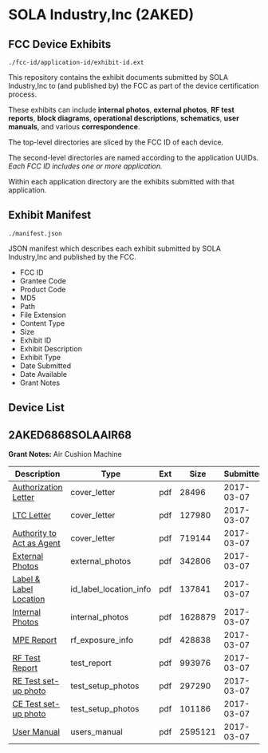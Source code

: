 # SOLA Industry,Inc (2AKED)
## FCC Device Exhibits

```
./fcc-id/application-id/exhibit-id.ext
```

This repository contains the exhibit documents submitted by SOLA Industry,Inc to (and published by) the FCC as part of the device certification process.

These exhibits can include **internal photos**, **external photos**, **RF test reports**, **block diagrams**, **operational descriptions**, **schematics**, **user manuals**, and various **correspondence**.

The top-level directories are sliced by the FCC ID of each device.

The second-level directories are named according to the application UUIDs. *Each FCC ID includes one or more application.*

Within each application directory are the exhibits submitted with that application. 

## Exhibit Manifest

```
./manifest.json
```

JSON manifest which describes each exhibit submitted by SOLA Industry,Inc and published by the FCC.

- FCC ID
- Grantee Code
- Product Code
- MD5
- Path
- File Extension
- Content Type
- Size
- Exhibit ID
- Exhibit Description
- Exhibit Type
- Date Submitted
- Date Available
- Grant Notes

## Device List
## 2AKED6868SOLAAIR68
**Grant Notes:** Air Cushion Machine

| Description | Type | Ext | Size | Submitted | Available |
| ----------- | ---- | --- | ---- | --------- | --------- |
| [Authorization Letter](2AKED6868SOLAAIR68/a7186c4c4812c309ede03e723502dc51/3306533.pdf) | cover_letter | pdf | 28496 | 2017-03-07 | 2017-03-07 |
| [LTC Letter](2AKED6868SOLAAIR68/a7186c4c4812c309ede03e723502dc51/3306536.pdf) | cover_letter | pdf | 127980 | 2017-03-07 | 2017-03-07 |
| [Authority to Act as Agent](2AKED6868SOLAAIR68/a7186c4c4812c309ede03e723502dc51/3306538.pdf) | cover_letter | pdf | 719144 | 2017-03-07 | 2017-03-07 |
| [External Photos](2AKED6868SOLAAIR68/a7186c4c4812c309ede03e723502dc51/3306541.pdf) | external_photos | pdf | 342806 | 2017-03-07 | 2017-03-07 |
| [Label & Label Location](2AKED6868SOLAAIR68/a7186c4c4812c309ede03e723502dc51/3306544.pdf) | id_label_location_info | pdf | 137841 | 2017-03-07 | 2017-03-07 |
| [Internal Photos](2AKED6868SOLAAIR68/a7186c4c4812c309ede03e723502dc51/3306545.pdf) | internal_photos | pdf | 1628879 | 2017-03-07 | 2017-03-07 |
| [MPE Report](2AKED6868SOLAAIR68/a7186c4c4812c309ede03e723502dc51/3306552.pdf) | rf_exposure_info | pdf | 428838 | 2017-03-07 | 2017-03-07 |
| [RF Test Report](2AKED6868SOLAAIR68/a7186c4c4812c309ede03e723502dc51/3306572.pdf) | test_report | pdf | 993976 | 2017-03-07 | 2017-03-07 |
| [RE Test set-up photo](2AKED6868SOLAAIR68/a7186c4c4812c309ede03e723502dc51/3306573.pdf) | test_setup_photos | pdf | 297290 | 2017-03-07 | 2017-03-07 |
| [CE Test set-up photo](2AKED6868SOLAAIR68/a7186c4c4812c309ede03e723502dc51/3306574.pdf) | test_setup_photos | pdf | 101186 | 2017-03-07 | 2017-03-07 |
| [User Manual](2AKED6868SOLAAIR68/a7186c4c4812c309ede03e723502dc51/3306556.pdf) | users_manual | pdf | 2595121 | 2017-03-07 | 2017-03-07 |

